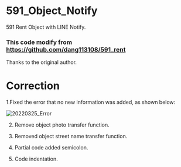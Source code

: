 # 591_Object_Notify
591 Rent Object with LINE Notify.

### This code modify from https://github.com/dang113108/591_rent
Thanks to the original author.

# Correction
1.Fixed the error that no new information was added, as shown below:

![20220325_Error](https://user-images.githubusercontent.com/99020504/160132217-51705b3c-d2d7-4f83-8bdc-902aeac43fae.PNG)

2. Remove object photo transfer function.

3. Removed object street name transfer function.

4. Partial code added semicolon.

5. Code indentation.
